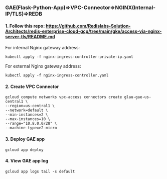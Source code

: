 ### GAE(Flask-Python-App)=>VPC-Connector=>NGINX(Internal-IP/TLS)=>REDB
    
#### 1. Follow this repo: https://github.com/Redislabs-Solution-Architects/redis-enterprise-cloud-gcp/tree/main/gke/access-via-nginx-server-tls/README.md    
For internal Nginx gateway address:
```
kubectl apply -f nginx-ingress-controller-private-ip.yaml
```
For external Nginx gateway address:
```
kubectl apply -f nginx-ingress-controller.yaml
```
       
#### 2. Create VPC Connector
```
gcloud compute networks vpc-access connectors create glau-gae-us-central1 \
--region=us-central1 \
--network=default \
--min-instances=2 \
--max-instances=10 \
--range="10.8.0.0/28" \
--machine-type=e2-micro
```
      
#### 3. Deploy GAE app
```
gcloud app deploy
```
    
#### 4. View GAE app log
```
gcloud app logs tail -s default
```
    
